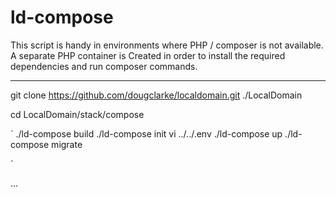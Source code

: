 # ld-compose

This script is handy in environments where PHP / composer is not available. A separate PHP container is Created
in order to install the required dependencies and run composer commands.

---

git clone https://github.com/dougclarke/localdomain.git ./LocalDomain

cd LocalDomain/stack/compose

`
./ld-compose build
./ld-compose init
vi ../../.env
./ld-compose up
./ld-compose migrate

`





...
